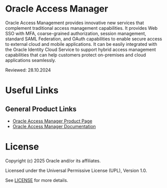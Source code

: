# Oracle Access Manager

Oracle Access Management provides innovative new services that complement traditional access management capabilities. It provides Web SSO with MFA, coarse-grained authorization, session management, standard SAML Federation, and OAuth capabilities to enable secure access to external cloud and mobile applications. It can be easily integrated with the Oracle Identity Cloud Service to support hybrid access management capabilities that can help customers protect on-premises and cloud applications seamlessly.

Reviewed: 28.10.2024

# Useful Links

## General Product Links

- [Oracle Access Manager Product Page](https://www.oracle.com/middleware/technologies/access-management.html)
- [Oracle Access Manager Documentation](https://docs.oracle.com/en/middleware/idm/suite/12.2.1.3/)
    
# License

Copyright (c) 2025 Oracle and/or its affiliates.

Licensed under the Universal Permissive License (UPL), Version 1.0.

See [LICENSE](https://github.com/oracle-devrel/technology-engineering/blob/main/LICENSE) for more details.
